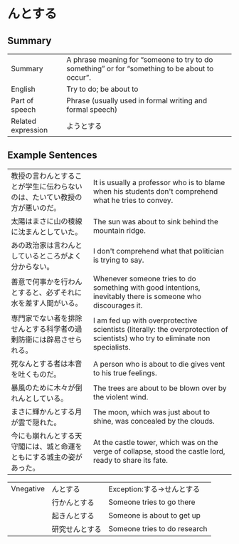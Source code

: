 # んとする

## Summary

<table><tr>   <td>Summary</td>   <td>A phrase meaning for “someone to try to do something” or for “something to be about to occur”.</td></tr><tr>   <td>English</td>   <td>Try to do; be about to</td></tr><tr>   <td>Part of speech</td>   <td>Phrase (usually used in formal writing and formal speech)</td></tr><tr>   <td>Related expression</td>   <td>ようとする</td></tr></table>

## Example Sentences

<table><tr>   <td>教授の言わんとすることが学生に伝わらないのは、たいてい教授の方が悪いのだ。</td>   <td>It is usually a professor who is to blame when his students don't comprehend what he tries to convey.</td></tr><tr>   <td>太陽はまさに山の稜線に沈まんとしていた。</td>   <td>The sun was about to sink behind the mountain ridge.</td></tr><tr>   <td>あの政治家は言わんとしているところがよく分からない。</td>   <td>I don't comprehend what that politician is trying to say.</td></tr><tr>   <td>善意で何事かを行わんとすると、必ずそれに水を差す人間がいる。</td>   <td>Whenever someone tries to do something with good intentions, inevitably there is someone who discourages it.</td></tr><tr>   <td>専門家でない者を排除せんとする科学者の過剰防衛には辟易させられる。</td>   <td>I am fed up with overprotective scientists (literally: the overprotection of scientists) who try to eliminate non specialists.</td></tr><tr>   <td>死なんとする者は本音を吐くものだ。</td>   <td>A person who is about to die gives vent to his true feelings.</td></tr><tr>   <td>暴風のために木々が倒れんとしている。</td>   <td>The trees are about to be blown over by the violent wind.</td></tr><tr>   <td>まさに輝かんとする月が雲で隠れた。</td>   <td>The moon, which was just about to shine, was concealed by the clouds.</td></tr><tr>   <td>今にも崩れんとする天守閣には、城と命運をともにする城主の姿があった。</td>   <td>At the castle tower, which was on the verge of collapse, stood the castle lord, ready to share its fate.</td></tr></table>

<table class="table"><tbody><tr class="tr head"><td class="td"><span class="bold">Vnegative</span></td><td class="td"><span class="concept">んとする</span></td><td class="td"><span>Exception:する→せんとする</span></td></tr><tr class="tr"><td class="td"></td><td class="td"><span>行か</span><span class="concept">んとする</span></td><td class="td"><span>Someone tries to go there</span></td></tr><tr class="tr"><td class="td"></td><td class="td"><span>起き</span><span class="concept">んとする</span></td><td class="td"><span>Someone is about to get up</span></td></tr><tr class="tr"><td class="td"></td><td class="td"><span>研究せ</span><span class="concept">んとする</span></td><td class="td"><span>Someone tries to do research</span></td></tr></tbody></table>

